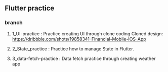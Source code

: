 ## Flutter practice

### branch

1. 1_UI-practice : Practice creating UI through clone coding
   Cloned design: https://dribbble.com/shots/19858341-Financial-Mobile-IOS-App

2. 2_State_practice : Practice how to manage State in Flutter.

3. 3_data-fetch-practice : Data fetch practice through creating weather app
